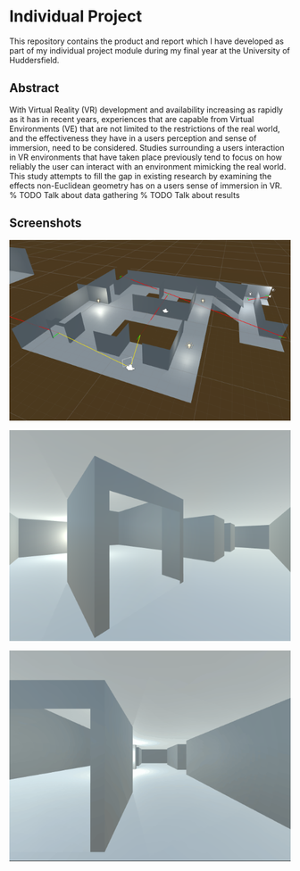# Individual Project

This repository contains the product and report which I have developed as part of my individual project module during my final year at the University of Huddersfield.

## Abstract

With Virtual Reality (VR) development and availability increasing as rapidly as it has in recent years, experiences that are capable from Virtual Environments (VE) that are not limited to the restrictions of the real world, and the effectiveness they have in a users perception and sense of immersion, need to be considered.
Studies surrounding a users interaction in VR environments that have taken place previously tend to focus on how reliably the user can interact with an environment mimicking the real world.
This study attempts to fill the gap in existing research by examining the effects non-Euclidean geometry has on a users sense of immersion in VR.
% TODO Talk about data gathering
% TODO Talk about results

## Screenshots

![scene](https://github.com/nboxhallburnett/IndividualProject/blob/master/Report/Images/Lines_Everywhere2.png)

![game](https://github.com/nboxhallburnett/IndividualProject/blob/master/Report/Images/NE_View.png)

![gif](https://github.com/nboxhallburnett/IndividualProject/blob/master/Report/Images/NE_View_Gif.gif)
